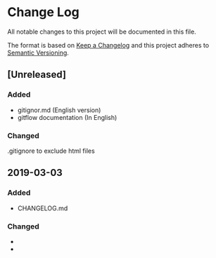 # Change Log
All notable changes to this project will be documented in this file.

The format is based on [Keep a Changelog](http://keepachangelog.com/)
and this project adheres to [Semantic Versioning](http://semver.org/).

## [Unreleased]
### Added
- gitignor.md (English version)
- gitflow documentation (In English)
### Changed
.gitignore to exclude html files
## 2019-03-03
### Added
- CHANGELOG.md

### Changed
- 
- 
